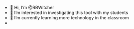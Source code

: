 - 👋 Hi, I’m @RBWitcher
- 👀 I’m interested in investigating this tool with my students 
- 🌱 I’m currently learning more technology in the classroom 
-
<!---
RBWitcher/RBWitcher is a ✨ special ✨ repository because its `README.md` (this file) appears on your GitHub profile.
You can click the Preview link to take a look at your changes.
--->
